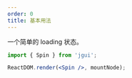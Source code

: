 ```yaml
---
order: 0
title: 基本用法
---
```


一个简单的 loading 状态。

````jsx
import { Spin } from 'jgui';

ReactDOM.render(<Spin />, mountNode);
````
